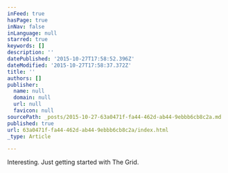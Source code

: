 ```yaml
---
inFeed: true
hasPage: true
inNav: false
inLanguage: null
starred: true
keywords: []
description: ''
datePublished: '2015-10-27T17:58:52.396Z'
dateModified: '2015-10-27T17:58:37.372Z'
title: ''
authors: []
publisher:
  name: null
  domain: null
  url: null
  favicon: null
sourcePath: _posts/2015-10-27-63a0471f-fa44-462d-ab44-9ebbb6cb8c2a.md
published: true
url: 63a0471f-fa44-462d-ab44-9ebbb6cb8c2a/index.html
_type: Article

---
```

Interesting. Just getting started with The Grid.